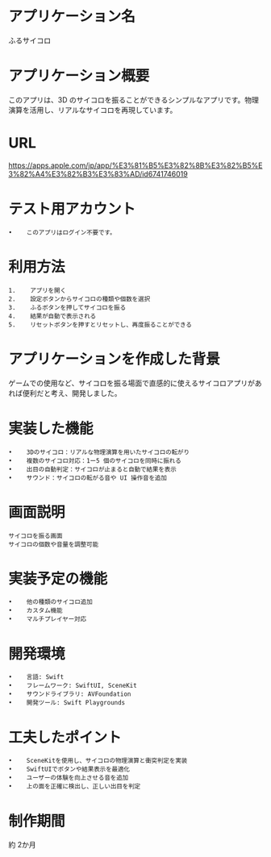 # アプリケーション名

ふるサイコロ

# アプリケーション概要

このアプリは、3D のサイコロを振ることができるシンプルなアプリです。物理演算を活用し、リアルなサイコロを再現しています。

# URL

https://apps.apple.com/jp/app/%E3%81%B5%E3%82%8B%E3%82%B5%E3%82%A4%E3%82%B3%E3%83%AD/id6741746019

# テスト用アカウント
    •    このアプリはログイン不要です。

# 利用方法
    1.    アプリを開く
    2.    設定ボタンからサイコロの種類や個数を選択
    3.    ふるボタンを押してサイコロを振る
    4.    結果が自動で表示される
    5.    リセットボタンを押すとリセットし、再度振ることができる

# アプリケーションを作成した背景

ゲームでの使用など、サイコロを振る場面で直感的に使えるサイコロアプリがあれば便利だと考え、開発しました。

# 実装した機能
    •    3Dのサイコロ：リアルな物理演算を用いたサイコロの転がり
    •    複数のサイコロ対応：1ー5 個のサイコロを同時に振れる
    •    出目の自動判定：サイコロが止まると自動で結果を表示
    •    サウンド：サイコロの転がる音や UI 操作音を追加

# 画面説明
    サイコロを振る画面
    サイコロの個数や音量を調整可能

# 実装予定の機能
    •    他の種類のサイコロ追加
    •    カスタム機能
    •    マルチプレイヤー対応

# 開発環境
    •    言語: Swift
    •    フレームワーク: SwiftUI, SceneKit
    •    サウンドライブラリ: AVFoundation
    •    開発ツール: Swift Playgrounds



# 工夫したポイント
    •    SceneKitを使用し、サイコロの物理演算と衝突判定を実装
    •    SwiftUIでボタンや結果表示を最適化
    •    ユーザーの体験を向上させる音を追加
    •    上の面を正確に検出し、正しい出目を判定


# 制作期間

約 2か月
